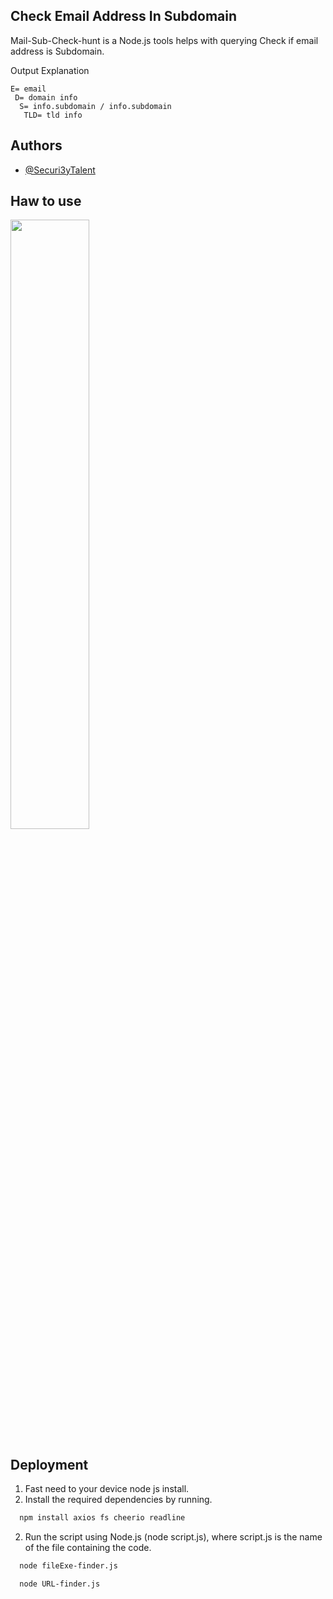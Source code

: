 
##  Check Email Address In Subdomain 

Mail-Sub-Check-hunt is a  Node.js tools helps with querying Check if email address is Subdomain.

Output Explanation
```
E= email
 D= domain info
  S= info.subdomain / info.subdomain
   TLD= tld info
```

## Authors

- [@Securi3yTalent](https://twitter.com/Securi3yTalent)

  
## Haw to use
[<img src="https://github.com/devmehedi101/acunetix-13-kali-linux/blob/main/devmehedi101.gif" width="50%">](https://youtu.be/xSxsvUaO4Mk "Now in Android: 55")





## Deployment

1. Fast need to your device node js install.
1. Install the required dependencies by running.

```bash
  npm install axios fs cheerio readline
```
2. Run the script using Node.js (node script.js), where script.js is the name of the file containing the code.
```bash
  node fileExe-finder.js
```
```bash
  node URL-finder.js
```


